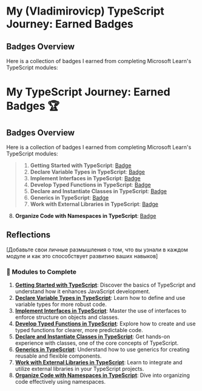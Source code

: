 # My (Vladimirovicp) TypeScript Journey: Earned Badges

## Badges Overview

Here is a collection of badges I earned from completing Microsoft Learn's TypeScript modules:


# My TypeScript Journey: Earned Badges 🏆

## Badges Overview

Here is a collection of badges I earned from completing Microsoft Learn's TypeScript modules:

> 1. **Getting Started with TypeScript**: [Badge](https://learn.microsoft.com/en-us/users/vladimirovicp-1891/achievements/x2ufrnty)
> 2. **Declare Variable Types in TypeScript**: [Badge](https://learn.microsoft.com/en-us/users/vladimirovicp-1891/achievements/uf5ptut3)
> 3. **Implement Interfaces in TypeScript**: [Badge](https://learn.microsoft.com/api/achievements/share/en-us/vladimirovicp-1891/FZUC577X?sharingId=7DA96A3DBAF04F88)
> 4. **Develop Typed Functions in TypeScript**: [Badge](https://learn.microsoft.com/api/achievements/share/en-us/vladimirovicp-1891/CWS4D8T9?sharingId=7DA96A3DBAF04F88)
> 5. **Declare and Instantiate Classes in TypeScript**: [Badge](https://learn.microsoft.com/api/achievements/share/en-us/vladimirovicp-1891/VKRZ3KZM?sharingId=7DA96A3DBAF04F88)
> 6. **Generics in TypeScript**: [Badge](https://learn.microsoft.com/api/achievements/share/en-us/vladimirovicp-1891/WA9HSR8N?sharingId=7DA96A3DBAF04F88)
> 7. **Work with External Libraries in TypeScript**: [Badge](https://learn.microsoft.com/api/achievements/share/en-us/vladimirovicp-1891/FZ3W9QZX?sharingId=7DA96A3DBAF04F88)
8. **Organize Code with Namespaces in TypeScript**: [Badge](badge-link)

## Reflections

[Добавьте свои личные размышления о том, что вы узнали в каждом модуле и как это способствует развитию ваших навыков]

### 📖 Modules to Complete

1. **[Getting Started with TypeScript](https://learn.microsoft.com/en-us/training/modules/typescript-get-started/)**: Discover the basics of TypeScript and understand how it enhances JavaScript development.
2. **[Declare Variable Types in TypeScript](https://learn.microsoft.com/en-us/training/modules/typescript-declare-variable-types/)**: Learn how to define and use variable types for more robust code.
3. **[Implement Interfaces in TypeScript](https://learn.microsoft.com/en-us/training/modules/typescript-implement-interfaces/)**: Master the use of interfaces to enforce structure on objects and classes.
4. **[Develop Typed Functions in TypeScript](https://learn.microsoft.com/en-us/training/modules/typescript-develop-typed-functions/)**: Explore how to create and use typed functions for clearer, more predictable code.
5. **[Declare and Instantiate Classes in TypeScript](https://learn.microsoft.com/en-us/training/modules/typescript-declare-instantiate-classes/)**: Get hands-on experience with classes, one of the core concepts of TypeScript.
6. **[Generics in TypeScript](https://learn.microsoft.com/en-us/training/modules/typescript-generics/)**: Understand how to use generics for creating reusable and flexible components.
7. **[Work with External Libraries in TypeScript](https://learn.microsoft.com/en-us/training/modules/typescript-work-external-libraries/)**: Learn to integrate and utilize external libraries in your TypeScript projects.
8. **[Organize Code with Namespaces in TypeScript](https://learn.microsoft.com/en-us/training/modules/typescript-namespaces-organize-code/)**: Dive into organizing code effectively using namespaces.
